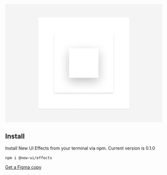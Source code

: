![](help/cover.png)

## Install
Install New UI Effects from your terminal via npm. Current version is 0.1.0

```
npm i @new-ui/effects
```

[Get a Figma copy](https://www.figma.com/community/file/1179503548902179413)
